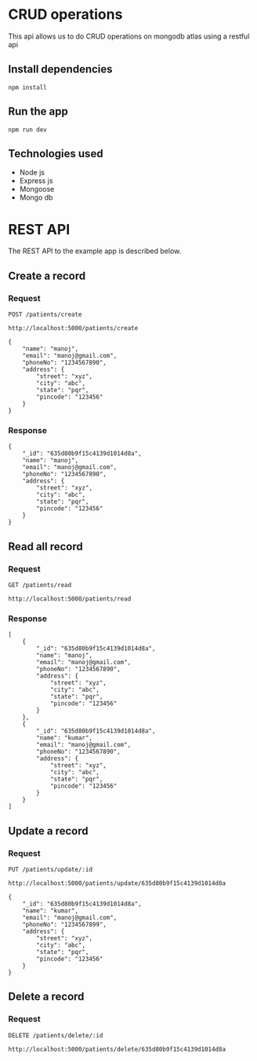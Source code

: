 # CRUD operations

This api allows us to do CRUD operations on mongodb atlas using a restful api

## Install dependencies

```
npm install
```

## Run the app

```
npm run dev
```

## Technologies used
- Node js
- Express js
- Mongoose
- Mongo db

# REST API

The REST API to the example app is described below.

## Create a record

### Request

`POST /patients/create`

    http://localhost:5000/patients/create

    { 
        "name": "manoj", 
        "email": "manoj@gmail.com",
        "phoneNo": "1234567890", 
        "address": {
            "street": "xyz", 
            "city": "abc", 
            "state": "pqr", 
            "pincode": "123456"
        }
    } 


### Response

    {
        "_id": "635d80b9f15c4139d1014d8a",
        "name": "manoj", 
        "email": "manoj@gmail.com",
        "phoneNo": "1234567890", 
        "address": {
            "street": "xyz", 
            "city": "abc", 
            "state": "pqr", 
            "pincode": "123456"
        }
    }

## Read all record

### Request

`GET /patients/read`

    http://localhost:5000/patients/read

### Response

    [
        {
            "_id": "635d80b9f15c4139d1014d8a",
            "name": "manoj", 
            "email": "manoj@gmail.com",
            "phoneNo": "1234567890", 
            "address": {
                "street": "xyz", 
                "city": "abc", 
                "state": "pqr", 
                "pincode": "123456"
            }
        },
        {
            "_id": "635d80b9f15c4139d1014d8a",
            "name": "kumar", 
            "email": "manoj@gmail.com",
            "phoneNo": "1234567890", 
            "address": {
                "street": "xyz", 
                "city": "abc", 
                "state": "pqr", 
                "pincode": "123456"
            }
        }
    ]

## Update a record

### Request

`PUT /patients/update/:id`

    http://localhost:5000/patients/update/635d80b9f15c4139d1014d8a

    {
        "_id": "635d80b9f15c4139d1014d8a",
        "name": "kumar",
        "email": "manoj@gmail.com",
        "phoneNo": "1234567899", 
        "address": {
            "street": "xyz", 
            "city": "abc", 
            "state": "pqr", 
            "pincode": "123456"
        }
    }

## Delete a record

### Request

`DELETE /patients/delete/:id`

    http://localhost:5000/patients/delete/635d80b9f15c4139d1014d8a